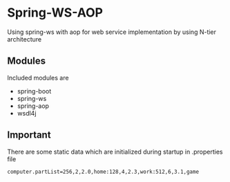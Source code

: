 # Spring-WS-AOP
Using spring-ws with aop for web service implementation by using N-tier architecture


## Modules

Included modules are

* spring-boot
* spring-ws
* spring-aop
* wsdl4j


## Important
There are some static data which are
initialized during startup in .properties file
```
computer.partList=256,2,2.0,home:128,4,2.3,work:512,6,3.1,game
```

